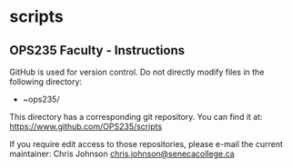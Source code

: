 # scripts

OPS235 Faculty - Instructions
----
GitHub is used for version control. Do not directly modify files in the following directory:
* ~ops235/

This directory has a corresponding git repository. You can find it at:
https://www.github.com/OPS235/scripts

If you require edit access to those repositories, please e-mail the current maintainer:
Chris Johnson <chris.johnson@senecacollege.ca>